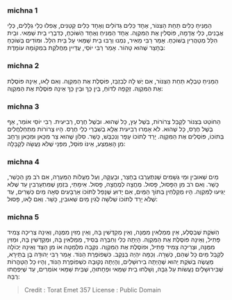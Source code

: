 
### michna 1
הַמַּנִּיחַ כֵּלִים תַּחַת הַצִּנּוֹר, אֶחָד כֵּלִים גְּדוֹלִים וְאֶחָד כֵּלִים קְטַנִּים, אֲפִלּוּ כְלֵי גְלָלִים, כְּלֵי אֲבָנִים, כְּלֵי אֲדָמָה, פּוֹסְלִין אֶת הַמִּקְוֶה. אֶחָד הַמַּנִּיחַ וְאֶחָד הַשּׁוֹכֵחַ, כְּדִבְרֵי בֵית שַׁמַּאי. וּבֵית הִלֵּל מְטַהֲרִין בְּשׁוֹכֵחַ. אָמַר רַבִּי מֵאִיר, נִמְנוּ וְרַבּוּ בֵית שַׁמַּאי עַל בֵּית הִלֵּל. וּמוֹדִים בְּשׁוֹכֵחַ בֶּחָצֵר שֶׁהוּא טָהוֹר. אָמַר רַבִּי יוֹסֵי, עֲדַיִין מַחֲלֹקֶת בִּמְקוֹמָהּ עוֹמָדֶת: 

### michna 2
הַמַּנִּיחַ טַבְלָא תַּחַת הַצִּנּוֹר, אִם יֶשׁ לָהּ לְבִזְבֵּז, פּוֹסֶלֶת אֶת הַמִּקְוֶה. וְאִם לָאו, אֵינָהּ פּוֹסֶלֶת אֶת הַמִּקְוֶה. זְקָפָהּ לִדּוֹחַ, בֵּין כָּךְ וּבֵין כָּךְ אֵינָהּ פּוֹסֶלֶת אֶת הַמִּקְוֶה: 

### michna 3
הַחוֹטֵט בְּצִנּוֹר לְקַבֵּל צְרוֹרוֹת, בְּשֶׁל עֵץ, כָּל שֶׁהוּא. וּבְשֶׁל חֶרֶס, רְבִיעִית. רַבִּי יוֹסֵי אוֹמֵר, אַף בְּשֶׁל חֶרֶס, כָּל שֶׁהוּא. לֹא אָמְרוּ רְבִיעִית אֶלָּא בְשִׁבְרֵי כְלֵי חֶרֶס. הָיוּ צְרוֹרוֹת מִתְחַלְחֲלִים בְּתוֹכוֹ, פּוֹסְלִים אֶת הַמִּקְוֶה. יָרַד לְתוֹכוֹ עָפָר וְנִכְבַּשׁ, כָּשֵׁר. סִלּוֹן שֶׁהוּא צַר מִכָּאן וּמִכָּאן וְרָחָב מִן הָאֶמְצַע, אֵינוֹ פוֹסֵל, מִפְּנֵי שֶׁלֹּא נַעֲשָׂה לְקַבָּלָה: 

### michna 4
מַיִם שְׁאוּבִין וּמֵי גְשָׁמִים שֶׁנִּתְעָרְבוּ בֶחָצֵר, וּבָעֻקָּה, וְעַל מַעֲלוֹת הַמְּעָרָה, אִם רֹב מִן הַכָּשֵׁר, כָּשֵׁר. וְאִם רֹב מִן הַפָּסוּל, פָּסוּל. מֶחֱצָה לְמֶחֱצָה, פָּסוּל. אֵימָתַי, בִּזְמַן שֶׁמִּתְעָרְבִין עַד שֶׁלֹּא יַגִּיעוּ לַמִּקְוֶה. הָיוּ מְקַלְּחִין בְּתוֹךְ הַמַּיִם, אִם יָדוּעַ שֶׁנָּפַל לְתוֹכוֹ אַרְבָּעִים סְאָה מַיִם כְּשֵׁרִים, עַד שֶׁלֹּא יָרַד לְתוֹכוֹ שְׁלשָׁה לֻגִּין מַיִם שְׁאוּבִין, כָּשֵׁר. וְאִם לָאו, פָּסוּל: 

### michna 5
הַשֹּׁקֶת שֶׁבַּסֶּלַע, אֵין מְמַלְּאִין מִמֶּנָּה, וְאֵין מְקַדְּשִׁין בָּהּ, וְאֵין מַזִּין מִמֶּנָּה, וְאֵינָהּ צְרִיכָה צָמִיד פָּתִיל, וְאֵינָהּ פּוֹסֶלֶת אֶת הַמִּקְוֶה. הָיְתָה כְלִי וְחִבְּרָהּ בְּסִיד, מְמַלְּאִין בָּהּ, וּמְקַדְּשִׁין בָּהּ, וּמַזִּין מִמֶּנָּה, וּצְרִיכָה צָמִיד פָּתִיל, וּפוֹסֶלֶת אֶת הַמִּקְוֶה. נִקְּבָה מִלְּמַטָּה אוֹ מִן הַצַּד וְאֵינָהּ יְכוֹלָה לְקַבֵּל מַיִם כָּל שֶׁהֵם, כְּשֵׁרָה. וְכַמָּה יִהְיֶה בַנֶּקֶב. כִּשְׁפוֹפֶרֶת הַנּוֹד. אָמַר רַבִּי יְהוּדָה בֶּן בְּתֵירָא, מַעֲשֶׂה בְשֹׁקֶת יֵהוּא שֶׁהָיְתָה בִירוּשָׁלַיִם, וְהָיְתָה נְקוּבָה כִשְׁפוֹפֶרֶת הַנּוֹד, וְהָיוּ כָל הַטָּהֳרוֹת שֶׁבִּירוּשָׁלַיִם נַעֲשׂוֹת עַל גַּבָּהּ, וְשָׁלְחוּ בֵית שַׁמַּאי וּפְחָתוּהָ, שֶׁבֵּית שַׁמַּאי אוֹמְרִים, עַד שֶׁיִּפְחֲתוּ רֻבָּהּ: 

>Credit : Torat Emet 357
>License : Public Domain 